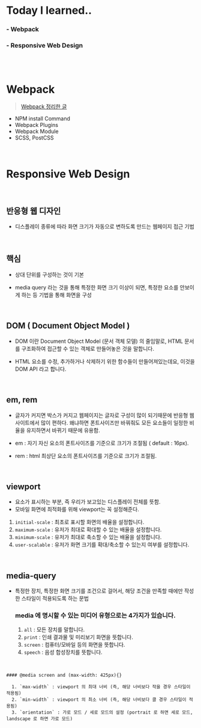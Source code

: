 # Today I learned.. 
  ### - Webpack 
  ### - Responsive Web Design
<br>
<br>

# Webpack

> [Webpack 정리한 글](https://evan6-6.tistory.com/24)

  - NPM install Command 
  - Webpack Plugins
  - Webpack Module
  - SCSS, PostCSS

<br>

# Responsive Web Design

<br>

  ## 반응형 웹 디자인 

  - 디스플레이 종류에 따라 화면 크기가 자동으로 변하도록 만드는 웹페이지 접근 기법

<br>

  ## 핵심 

 - 상대 단위를 구성하는 것이 기본
  
 - media query 라는 것을 통해 특정한 화면 크기 이상이 되면, 특정한 요소를 안보이게 하는 등
   기법을 통해 화면을 구성 

<br> 

  ## DOM ( Document Object Model )
  
 - DOM 이란 Document Object Model (문서 객체 모델) 의 줄임말로, HTML 문서를 구조화하여 접근할 수 있는 
   객체로  만들어놓은 것을 말합니다.
 
 - HTML 요소를 수정, 추가하거나 삭제하기 위한 함수들이 만들어져있는데요, 이것을 DOM API 라고 합니다.

<br>

  ## em, rem

  - 글자가 커지면 박스가 커지고 웹페이지는 글자로 구성이 많이 되기때문에 반응형 웹사이트에서 많이 편하다.
    왜냐하면 폰트사이즈만 바꿔줘도 모든 요소들이 일정한 비율을 유지하면서 바뀌기 때문에 유용함.

  - em : 자기 자신 요소의 폰트사이즈를 기준으로 크기가 조절됨 ( default : 16px).
  - rem : html 최상단 요소의 폰트사이즈를 기준으로 크기가 조절됨.

<br>

  ## viewport  

  - 요소가 표시하는 부분, 즉 우리가 보고있는 디스플레이 전체를 뜻함. 
  - 모바일 화면에 최적화를 위해 viewport는 꼭 설정해준다. 

  1. `initial-scale` : 최초로 표시할 화면의 배율을 설정합니다.
  2. `maximum-scale` : 유저가 최대로 확대할 수 있는 배율을 설정합니다.
  3. `minimum-scale` : 유저가 최대로 축소할 수 있는 배율을 설정합니다.
  4. `user-scalable` : 유저가 화면 크기를 확대/축소할 수 있는지 여부를 설정합니다. 

<br>

  ## media-query  
  
  - 특정한 장치, 특정한 화면 크기를 조건으로 걸어서, 해당 조건을 만족할 때에만 작성한 스타일이 적용되도록 하는 문법

    ### media 에 명시할 수 있는 미디어 유형으로는 4가지가 있습니다.

      1. `all` : 모든 장치를 말합니다.
      2. `print` : 인쇄 결과물 및 미리보기 화면을 뜻합니다.
      3. `screen` : 컴퓨터/모바일 등의 화면을 뜻합니다.
      4. `speech` : 음성 합성장치를 뜻합니다.

<br>

    #### @media screen and (max-width: 425px){}

      1. `max-width` : viewport 의 최대 너비 (즉, 해당 너비보다 작을 경우 스타일이 적용됨)
      2. `min-width` : viewport 의 최소 너비 (즉, 해당 너비보다 클 경우 스타일이 적용됨)
      3. `orientation` : 가로 모드 / 세로 모드의 설정 (portrait 로 하면 세로 모드, landscape 로 하면 가로 모드)


<br>




